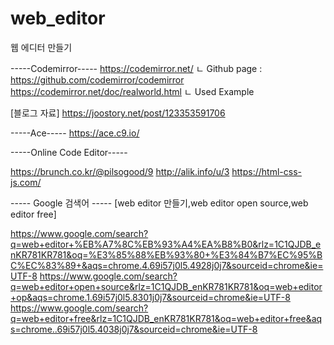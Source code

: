 # web_editor
웹 에디터 만들기

-----Codemirror-----
https://codemirror.net/
ㄴ Github page : https://github.com/codemirror/codemirror
https://codemirror.net/doc/realworld.html
ㄴ Used Example

[블로그 자료]
https://joostory.net/post/123353591706

-----Ace-----
https://ace.c9.io/

-----Online Code Editor-----

https://brunch.co.kr/@pilsogood/9
http://alik.info/u/3
https://html-css-js.com/


----- Google 검색어 -----
[web editor 만들기,web editor open source,web editor free]

https://www.google.com/search?q=web+editor+%EB%A7%8C%EB%93%A4%EA%B8%B0&rlz=1C1QJDB_enKR781KR781&oq=%E3%85%88%EB%93%80+%E3%84%B7%EC%95%BC%EC%83%89+&aqs=chrome.4.69i57j0l5.4928j0j7&sourceid=chrome&ie=UTF-8
https://www.google.com/search?q=web+editor+open+source&rlz=1C1QJDB_enKR781KR781&oq=web+editor+op&aqs=chrome.1.69i57j0l5.8301j0j7&sourceid=chrome&ie=UTF-8
https://www.google.com/search?q=web+editor+free&rlz=1C1QJDB_enKR781KR781&oq=web+editor+free&aqs=chrome..69i57j0l5.4038j0j7&sourceid=chrome&ie=UTF-8
